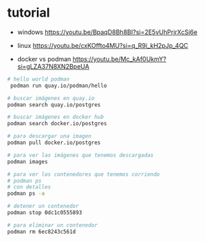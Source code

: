 # tutorial
- windows
https://youtu.be/BpaqD8Bh8BI?si=2E5vUhPrjrXcSi6e

- linux
https://youtu.be/cxKOffto4MU?si=q_R9i_kH2pJp_4QC

- docker vs podman
https://youtu.be/Mc_kAf0UkmY?si=gLZA37N8XN2BpeUA



```bash
# hello world podman
 podman run quay.io/podman/hello
 ```	

```bash	
# buscar imágenes en quay.io
podman search quay.io/postgres
```
```bash
# buscar imágenes en docker hub
podman search docker.io/postgres
```
```bash
# para descargar una imagen
podman pull docker.io/postgres
```
```bash
# para ver las imágenes que tenemos descargadas
podman images
```
```bash
# para ver los contenedores que tenemos corriendo
# podman ps
# con detalles
podman ps -a
```
```bash
# detener un contenedor
podman stop 0dc1c0555893
```
```bash
# para eliminar un contenedor
podman rm 6ec8243c561d
```